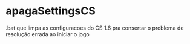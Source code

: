 # apagaSettingsCS
.bat que limpa as configuracoes do CS 1.6 pra consertar o problema de resolução errada ao iniciar o jogo
